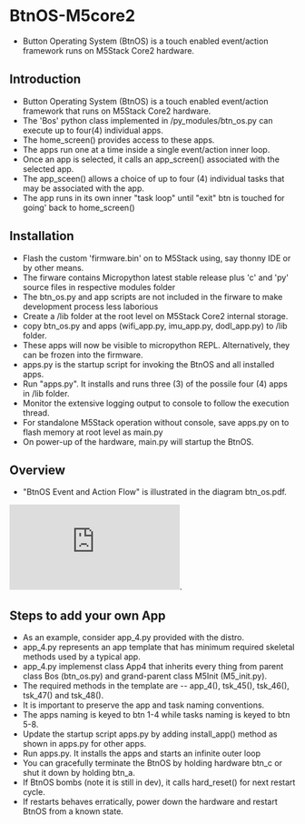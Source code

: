 # BtnOS-M5core2
* Button Operating System (BtnOS) is a touch enabled event/action framework runs on M5Stack Core2 hardware.
## Introduction
* Button Operating System (BtnOS) is a touch enabled event/action framework that runs on M5Stack Core2 hardware.
* The 'Bos' python class implemented in /py_modules/btn_os.py can execute up to four(4) individual apps.
* The home_screen() provides access to these apps.
* The apps run one at a time inside a single event/action inner loop.
* Once an app is selected, it calls an app_screen() associated with the selected app.
* The app_sceen() allows a choice of up to four (4) individual tasks that may be associated with the app.
* The app runs in its own inner "task loop" until "exit" btn is touched for going' back to home_screen()

## Installation
* Flash the custom 'firmware.bin' on to M5Stack using, say thonny IDE or by other means.
* The firware contains Micropython latest stable release plus 'c' and 'py' source files in respective modules folder
* The btn_os.py and app scripts are not included in the firware to make development process less laborious
* Create a /lib folder at the root level on M5Stack Core2 internal storage.
* copy btn_os.py and apps (wifi_app.py, imu_app.py, dodl_app.py) to /lib folder.
* These apps will now be visible to micropython REPL. Alternatively, they can be frozen into the firmware.
* apps.py is the startup script for invoking the BtnOS and all installed apps.
* Run  "apps.py". It installs and runs three (3) of the possile four (4) apps in /lib folder.
* Monitor the extensive logging output to console to follow the execution thread.
* For standalone M5Stack operation without console, save apps.py on to flash memory at root level as main.py
* On power-up of the hardware, main.py will startup the BtnOS.

## Overview
* "BtnOS Event and Action Flow" is illustrated in the diagram btn_os.pdf.

![Image](https://github.com/bachipeachy/BtnOS-M5core2/blob/master/btn_os.pdf).

## Steps to add your own App
* As an example, consider app_4.py provided with the distro.
* app_4.py represents an app template that has minimum required skeletal methods used by a typical app.
* app_4.py implemenst class App4 that inherits every thing from parent class Bos (btn_os.py) and grand-parent class M5Init (M5_init.py).
* The required methods in the template are -- app_4(), tsk_45(), tsk_46(), tsk_47() and tsk_48().
* It is important to preserve the app and task naming conventions.
* The apps naming is keyed to btn 1-4 while tasks naming is keyed to btn 5-8.
* Update the startup script apps.py by adding install_app() method as shown in apps.py for other apps.
* Run apps.py. It installs the apps and starts an infinite outer loop
* You can gracefully terminate the BtnOS by holding hardware btn_c or shut it down by holding btn_a.
* If BtnOS bombs (note it is still in dev), it calls hard_reset() for next restart cycle.
* If restarts behaves erratically, power down the hardware and restart BtnOS from a known state.